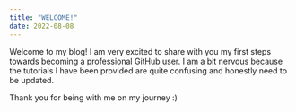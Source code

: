 ```yaml
---
title: "WELCOME!"
date: 2022-08-08
---
```


Welcome to my blog! I am very excited to share with you my first steps towards becoming a professional GitHub user. 
I am a bit nervous because the tutorials I have been provided are quite confusing and honestly need to be updated.

Thank you for being with me on my journey :)
